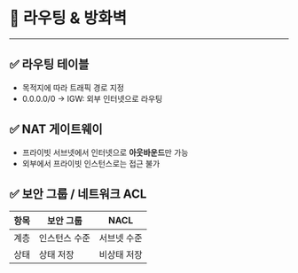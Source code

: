 # 🚧 라우팅 & 방화벽

---

## ✅ 라우팅 테이블

- 목적지에 따라 트래픽 경로 지정
- 0.0.0.0/0 → IGW: 외부 인터넷으로 라우팅

## ✅ NAT 게이트웨이

- 프라이빗 서브넷에서 인터넷으로 **아웃바운드**만 가능
- 외부에서 프라이빗 인스턴스로는 접근 불가

## ✅ 보안 그룹 / 네트워크 ACL

| 항목 | 보안 그룹 | NACL |
|------|-----------|------|
| 계층 | 인스턴스 수준 | 서브넷 수준 |
| 상태 | 상태 저장 | 비상태 저장 |